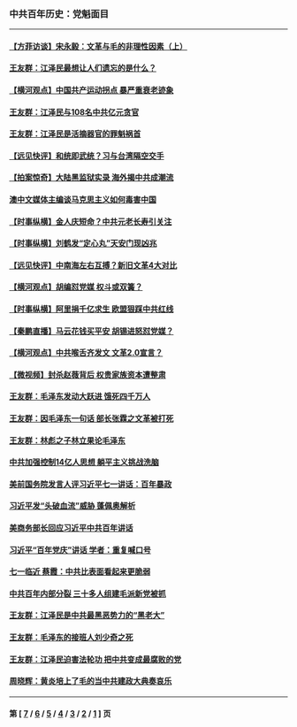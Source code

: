 ### 中共百年历史：党魁面目
---
#### [【方菲访谈】宋永毅：文革与毛的非理性因素（上）](../../pages/nf1176107/n13469956.md?02250430) 
#### [王友群：江泽民最想让人们遗忘的是什么？](../../pages/nf1176107/n13408949.md?02250430) 
#### [【横河观点】中国共产运动拐点 暴严重衰老迹象](../../pages/nf1176107/n13388333.md?02250430) 
#### [王友群：江泽民与108名中共亿元贪官](../../pages/nf1176107/n13352358.md?02250430) 
#### [王友群：江泽民是活摘器官的罪魁祸首](../../pages/nf1176107/n13336903.md?02250430) 
#### [【远见快评】和统即武统？习与台湾隔空交手](../../pages/nf1176107/n13297739.md?02250430) 
#### [【拍案惊奇】大陆黑监狱实录 海外揭中共成潮流](../../pages/nf1176107/n13288853.md?02250430) 
#### [澳中文媒体主编谈马克思主义如何毒害中国](../../pages/nf1176107/n13257387.md?02250430) 
#### [【时事纵横】金人庆短命？中共元老长寿引关注](../../pages/nf1176107/n13217934.md?02250430) 
#### [【时事纵横】刘鹤发“定心丸”天安门现凶兆](../../pages/nf1176107/n13215416.md?02250430) 
#### [【远见快评】中南海左右互搏？新旧文革4大对比](../../pages/nf1176107/n13214745.md?02250430) 
#### [【横河观点】胡编怼党媒 权斗或双簧？](../../pages/nf1176107/n13210864.md?02250430) 
#### [【时事纵横】阿里捐千亿求生 欧盟狠踩中共红线](../../pages/nf1176107/n13206431.md?02250430) 
#### [【秦鹏直播】马云花钱买平安 胡锡进怒怼党媒？](../../pages/nf1176107/n13206392.md?02250430) 
#### [【横河观点】中共喉舌齐发文 文革2.0宣言？](../../pages/nf1176107/n13201248.md?02250430) 
#### [【微视频】封杀赵薇背后 权贵家族资本遭整肃](../../pages/nf1176107/n13197798.md?02250430) 
#### [王友群：毛泽东发动大跃进 饿死四千万人](../../pages/nf1176107/n13177158.md?02250430) 
#### [王友群：因毛泽东一句话 部长张霖之文革被打死](../../pages/nf1176107/n13161711.md?02250430) 
#### [王友群：林彪之子林立果论毛泽东](../../pages/nf1176107/n13128622.md?02250430) 
#### [中共加强控制14亿人思想 躺平主义挑战洗脑](../../pages/nf1176107/n13094299.md?02250430) 
#### [美前国务院发言人评习近平七一讲话：百年暴政](../../pages/nf1176107/n13066986.md?02250430) 
#### [习近平发“头破血流”威胁 蓬佩奥解析](../../pages/nf1176107/n13063604.md?02250430) 
#### [美商务部长回应习近平中共百年讲话](../../pages/nf1176107/n13062903.md?02250430) 
#### [习近平“百年党庆”讲话 学者：重复喊口号](../../pages/nf1176107/n13061411.md?02250430) 
#### [七一临近 蔡霞：中共比表面看起来更脆弱](../../pages/nf1176107/n13056418.md?02250430) 
#### [中共百年内部分裂 三十多人组建毛派新党被抓](../../pages/nf1176107/n13044023.md?02250430) 
#### [王友群：江泽民是中共最黑恶势力的“黑老大”](../../pages/nf1176107/n13022180.md?02250430) 
#### [王友群：毛泽东的接班人刘少奇之死](../../pages/nf1176107/n12991772.md?02250430) 
#### [王友群：江泽民迫害法轮功 把中共变成最腐败的党](../../pages/nf1176107/n12947347.md?02250430) 
#### [周晓辉：黄炎培上了毛的当中共建政大典奏哀乐](../../pages/nf1176107/n12942780.md?02250430) 

---
#### 第 [ [7](./7.md?02250430) / [6](./6.md?02250430) / [5](./5.md?02250430) / [4](./4.md?02250430) / [3](./3.md?02250430) / [2](./2.md?02250430) / [1](./1.md?02250430) ] 页
